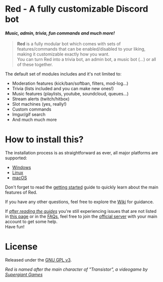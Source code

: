 
# Red - A fully customizable Discord bot
#### *Music, admin, trivia, fun commands and much more!*

> **Red** is a fully modular bot which comes with sets of features/commands that can be enabled/disabled to your liking, making it customizable exactly how you want.  
You can turn Red into a trivia bot, an admin bot, a music bot (...) or all of these together.  

The default set of modules includes and it's not limited to:
* Moderation features (kick/ban/softban, filters, mod-log...)
* Trivia (lists included and you can make new ones!)
* Music features (playlists, youtube, soundcloud, queues...)
* Stream alerts (twitch/hitbox)
* Slot machines (yes, really!)
* Custom commands
* Imgur/gif search
* And much much more

# How to install this?

The installation process is as straightforward as ever, all major platforms are supported:
* [Windows](https://twentysix26.github.io/Red-Docs/red_install_windows/)
* [Linux](https://twentysix26.github.io/Red-Docs/red_install_linux/)
* [macOS](https://twentysix26.github.io/Red-Docs/red_install_mac/)

Don't forget to read the [getting started](https://twentysix26.github.io/Red-Docs/red_getting_started/) guide to quickly learn about the main features of Red.

If you have any other questions, feel free to explore the [Wiki](https://twentysix26.github.io/Red-Docs/) for guidance.

If [*after reading the guides*](https://twentysix26.github.io/Red-Docs/) you're still experiencing issues that are not listed in [this page](https://twentysix26.github.io/Red-Docs/red_guide_troubleshooting/) or in the [FAQs](https://twentysix26.github.io/Red-Docs/red_faq/), feel free to join the [official server](https://discord.gg/0k4npTwMvTpv9wrh) with your main account to get some help.  
Have fun!

# License

Released under the [GNU GPL v3](LICENSE).

*Red is named after the main character of "Transistor", a videogame by [Supergiant Games](https://www.supergiantgames.com/games/transistor/)*
